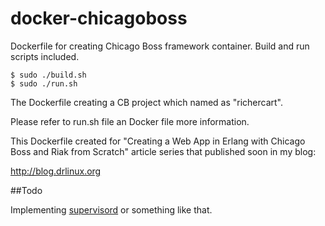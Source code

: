 docker-chicagoboss
==================

Dockerfile for creating Chicago Boss framework container. Build and run scripts included.

	$ sudo ./build.sh
	$ sudo ./run.sh


The Dockerfile creating a CB project which named as "richercart". 

Please refer to run.sh file an Docker file more information.

This Dockerfile created for "Creating a Web App in Erlang with Chicago Boss and Riak from Scratch" article series that published soon in my blog:

http://blog.drlinux.org

##Todo

Implementing [supervisord](http://supervisord.org) or something like that.





